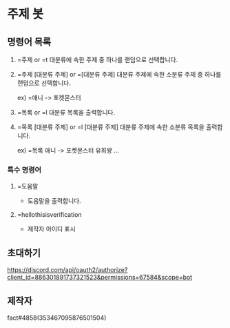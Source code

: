 # 주제 봇

## 명령어 목록
1. =주제 or =t
	대분류에 속한 주제 중 하나를 랜덤으로 선택합니다.

2. =주제 [대분류 주제] or =[대분류 주제]
	대분류 주제에 속한 소분류 주제 중 하나를 랜덤으로 선택합니다.

	ex) =애니 -> 포켓몬스터
	
3. =목록 or =l
	대분류 목록을 출력합니다.

4. =목록 [대분류 주제] or =l [대분류 주제]
	대분류 주제에 속한 소분류 목록을 출력합니다.

	ex) =목록 애니
	-> 
	포켓몬스터
	유희왕
	...

### 특수 명령어
1. =도움말
     - 도움말을 출력합니다.

1. =hellothisisverification
     - 제작자 아이디 표시

## 초대하기
https://discord.com/api/oauth2/authorize?client_id=886301891737321523&permissions=67584&scope=bot

## 제작자
fact#4858(353467095876501504)